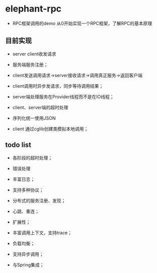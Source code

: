 # elephant-rpc


+ RPC框架调用的demo 从0开始实现一个RPC框架，了解RPC的基本原理

## 目前实现

+ server client收发请求

+ 服务端服务注册；

+ client发送调用请求->server接收请求->调用真正服务->返回客户端

+ client调用时异步发请求，同步等待调用结果；

+ server端处理服务在Provider线程而不是在IO线程；

+ client、server端的超时处理

+ 序列化统一使用JSON

+ client 通过cglib创建类模拟本地调用；



## todo list

+ 各阶段的超时处理；

+ 错误处理

+ 丰富日志；

+ 支持多种协议；

+ 分布式的服务注册、发现；

+ 心跳、重连；

+ 扩展性；

+ 丰富调用上下文，支持trace；

+ 负载均衡；

+ 支持异步调用；

+ 与Spring集成；



